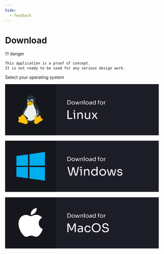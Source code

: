 ```yaml
---
hide:
  - feedback
---
```

# Download

!!! danger

    This application is a proof of concept.
    It is not ready to be used for any serious design work.

Select your operating system

[![download for Linux](/assets/images/linux-badge.svg)](https://github.com/re-path/studio/releases/latest/download/repath.studio-linux.AppImage)

[![download for Windows](/assets/images/windows-badge.svg)](https://github.com/re-path/studio/releases/latest/download/repath.studio-win.exe)

[![download for MacOS](/assets/images/mac_os-badge.svg)](https://github.com/re-path/studio/releases/latest/download/repath.studio-mac.dmg)